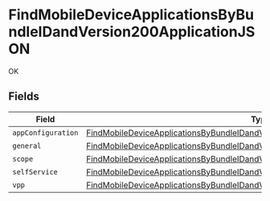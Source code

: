 # FindMobileDeviceApplicationsByBundleIDandVersion200ApplicationJSON

OK


## Fields

| Field                                                                                                                                                                                               | Type                                                                                                                                                                                                | Required                                                                                                                                                                                            | Description                                                                                                                                                                                         |
| --------------------------------------------------------------------------------------------------------------------------------------------------------------------------------------------------- | --------------------------------------------------------------------------------------------------------------------------------------------------------------------------------------------------- | --------------------------------------------------------------------------------------------------------------------------------------------------------------------------------------------------- | --------------------------------------------------------------------------------------------------------------------------------------------------------------------------------------------------- |
| `appConfiguration`                                                                                                                                                                                  | [FindMobileDeviceApplicationsByBundleIDandVersion200ApplicationJSONAppConfiguration](../../models/operations/findmobiledeviceapplicationsbybundleidandversion200applicationjsonappconfiguration.md) | :heavy_minus_sign:                                                                                                                                                                                  | N/A                                                                                                                                                                                                 |
| `general`                                                                                                                                                                                           | [FindMobileDeviceApplicationsByBundleIDandVersion200ApplicationJSONGeneral](../../models/operations/findmobiledeviceapplicationsbybundleidandversion200applicationjsongeneral.md)                   | :heavy_minus_sign:                                                                                                                                                                                  | N/A                                                                                                                                                                                                 |
| `scope`                                                                                                                                                                                             | [FindMobileDeviceApplicationsByBundleIDandVersion200ApplicationJSONScope](../../models/operations/findmobiledeviceapplicationsbybundleidandversion200applicationjsonscope.md)                       | :heavy_minus_sign:                                                                                                                                                                                  | N/A                                                                                                                                                                                                 |
| `selfService`                                                                                                                                                                                       | [FindMobileDeviceApplicationsByBundleIDandVersion200ApplicationJSONSelfService](../../models/operations/findmobiledeviceapplicationsbybundleidandversion200applicationjsonselfservice.md)           | :heavy_minus_sign:                                                                                                                                                                                  | N/A                                                                                                                                                                                                 |
| `vpp`                                                                                                                                                                                               | [FindMobileDeviceApplicationsByBundleIDandVersion200ApplicationJSONVpp](../../models/operations/findmobiledeviceapplicationsbybundleidandversion200applicationjsonvpp.md)                           | :heavy_minus_sign:                                                                                                                                                                                  | N/A                                                                                                                                                                                                 |